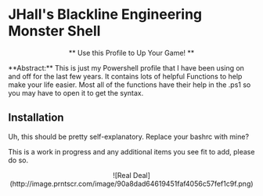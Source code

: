 # JHall's Blackline Engineering Monster Shell
<p style="text-align: center;"> ** Use this Profile to Up Your Game! ** </p>
**Abstract:** This is just my Powershell profile that I have been using on and off for the last few years. It contains lots of helpful Functions to help make your life easier.  Most all of the functions have their help in the .ps1 so you may have to open it to get the syntax.

## Installation
Uh, this should be pretty self-explanatory.  Replace your bashrc with mine? 

This is a work in progress and any additional items you see fit to add, please do so. 

<p style="text-align: center;"> ![Real Deal](http://image.prntscr.com/image/90a8dad64619451faf4056c57fef1c9f.png)</p>
